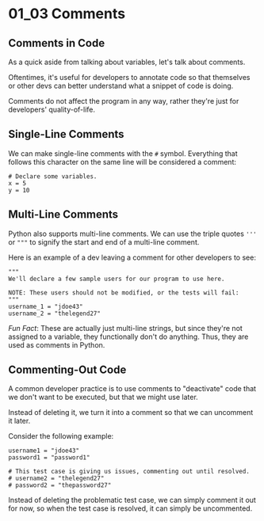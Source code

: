 # 01_03 Comments

## Comments in Code

As a quick aside from talking about variables, let's talk about comments.

Oftentimes, it's useful for developers to annotate code so that themselves or other devs can better understand what a snippet of code is doing.

Comments do not affect the program in any way, rather they're just for developers' quality-of-life.

## Single-Line Comments

We can make single-line comments with the `#` symbol. Everything that follows this character on the same line will be considered a comment:

```python3
# Declare some variables.
x = 5
y = 10
```

## Multi-Line Comments

Python also supports multi-line comments. We can use the triple quotes `'''` or `"""` to signify the start and end of a multi-line comment.

Here is an example of a dev leaving a comment for other developers to see:

```python3
"""
We'll declare a few sample users for our program to use here.

NOTE: These users should not be modified, or the tests will fail:
"""
username_1 = "jdoe43"
username_2 = "thelegend27"
```

_Fun Fact_: These are actually just multi-line strings, but since they're not assigned to a variable, they functionally don't do anything. Thus, they are used as comments in Python.

## Commenting-Out Code

A common developer practice is to use comments to "deactivate" code that we don't want to be executed, but that we might use later.

Instead of deleting it, we turn it into a comment so that we can uncomment it later.

Consider the following example:

```python3
username1 = "jdoe43"
password1 = "password1"

# This test case is giving us issues, commenting out until resolved.
# username2 = "thelegend27"
# password2 = "thepassword27"
```

Instead of deleting the problematic test case, we can simply comment it out for now, so when the test case is resolved, it can simply be uncommented.
